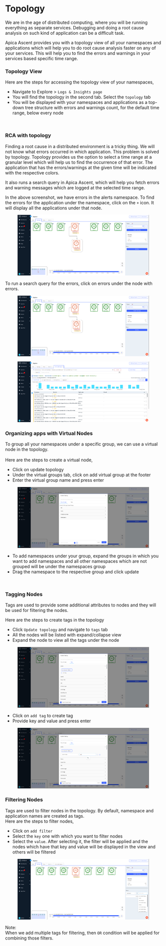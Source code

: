 # Topology

We are in the age of distributed computing, where you will be running everything as separate services. Debugging and doing a root cause analysis on such kind of application can be a difficult task.

Apica Ascent provides you with a topology view of all your namespaces and applications which will help you to do root cause analysis faster on any of your services. This will help you to find the errors and warnings in your services based specific time range.

### Topology View

Here are the steps for accessing the topology view of your namespaces,

* Navigate to Explore > `Logs & Insights page`
* You will find the topology in the second tab. Select the `topology` tab
* You will be displayed with your namespaces and applications as a top-down tree structure with errors and warnings count, for the default time range, below every node

<figure><img src="../.gitbook/assets/image (1) (4).png" alt="" width="563"><figcaption></figcaption></figure>

### RCA with topology

Finding a root cause in a distributed environment is a tricky thing. We will not know what errors occurred in which application. This problem is solved by topology. Topology provides us the option to select a time range at a granular level which will help us to find the occurrence of that error. The application that has the errors/warnings at the given time will be indicated with the respective colors.

It also runs a search query in Apica Ascent, which will help you fetch errors and warning messages which are logged at the selected time range.

In the above screenshot, we have errors in the alerts namespace. To find the errors for the application under the namespace, click on the `+` icon. It will display all the applications under that node.

<figure><img src="../.gitbook/assets/image (1) (1) (1) (1) (1) (1) (1) (1) (1) (1) (1) (1) (1) (1) (1) (1) (1) (1) (1) (1) (1) (1) (1) (1) (1) (1) (1).png" alt=""><figcaption></figcaption></figure>

To run a search query for the errors, click on errors under the node with errors.

<figure><img src="../.gitbook/assets/image (2) (1) (1) (1) (1) (1) (1) (1) (1) (1) (1) (1) (1) (1) (1) (1) (1) (1) (1) (1).png" alt="" width="563"><figcaption></figcaption></figure>

<figure><img src="../.gitbook/assets/image (9) (1) (1) (1) (1) (1) (1) (1) (1) (1) (1) (1) (1) (1).png" alt="" width="563"><figcaption></figcaption></figure>

### Organizing apps with Virtual Nodes

To group all your namespaces under a specific group, we can use a virtual node in the topology.\
\
Here are the steps to create a virtual node,

* Click on update topology
* Under the virtual groups tab, click on add virtual group at the footer
* Enter the virtual group name and press enter

<figure><img src="../.gitbook/assets/image (6) (1) (1) (1) (1) (1) (1) (1) (1) (1) (1) (1) (1) (1) (1) (1).png" alt=""><figcaption></figcaption></figure>

* To add namespaces under your group, expand the groups in which you want to add namespaces and all other namespaces which are not grouped will be under the namespaces group
* Drag the namespace to the respective group and click update

<figure><img src="../.gitbook/assets/image (3) (3).png" alt=""><figcaption></figcaption></figure>

### Tagging Nodes

Tags are used to provide some additional attributes to nodes and they will be used for filtering the nodes.

Here are the steps to create tags in the topology

* Click `Update topology` and navigate to `tags` tab
* All the nodes will be listed with expand/collapse view
* Expand the node to view all the tags under the node

<figure><img src="../.gitbook/assets/image (11) (1) (1) (1) (1) (1) (1) (1) (1) (1) (1) (1) (1).png" alt=""><figcaption></figcaption></figure>

* Click on `add tag` to create tag
* Provide key and value and press enter

<figure><img src="../.gitbook/assets/image (12) (1) (1) (1) (1) (1) (1) (1) (1) (1).png" alt=""><figcaption></figcaption></figure>

### Filtering Nodes

Tags are used to filter nodes in the topology. By default, namespace and application names are created as tags.\
Here are the steps to filter nodes,

* Click on `add filter`
* Select the `key` one with which you want to filter nodes
* Select the `value`. After selecting it, the filter will be applied and the nodes which have that key and value will be displayed in the view and others will be filtered

<figure><img src="../.gitbook/assets/image (8) (1) (1) (1) (1) (1) (1) (1) (1) (1) (1) (1) (1) (1).png" alt=""><figcaption></figcaption></figure>

Note:\
When we add multiple tags for filtering, then `OR` condition will be applied for combining those filters.
